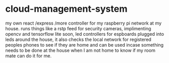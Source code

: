 # cloud-management-system
my own react /express /more controller for my raspberry pi network at my house. runs things like a rstp feed for security cameras, implimenting opencv and tensorflow lite soon, led controllers for espboards plugged into leds around the house, it also checks the local network for registered peoples phones to see if they are home and can be used incase something needs to be done at the house when I am not home to know if my room mate can do it for me.
